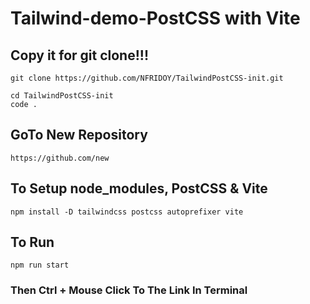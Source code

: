 # Tailwind-demo-PostCSS with Vite
## Copy it for git clone!!!
~~~
git clone https://github.com/NFRIDOY/TailwindPostCSS-init.git
~~~
~~~
cd TailwindPostCSS-init
code .
~~~
## GoTo New Repository
~~~
https://github.com/new
~~~
## To Setup node_modules, PostCSS & Vite
~~~
npm install -D tailwindcss postcss autoprefixer vite
~~~
## To Run
~~~
npm run start
~~~
### Then Ctrl + Mouse Click To The Link In Terminal
